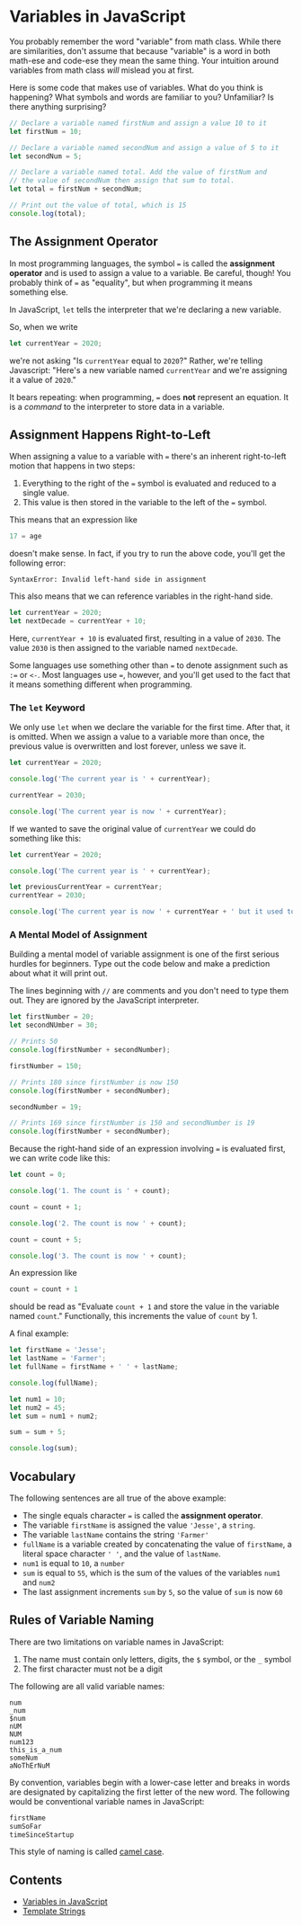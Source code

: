 # Variables in JavaScript

You probably remember the word "variable" from math class. While there are similarities, don't assume that because "variable" is a word in both math-ese and code-ese they mean the same thing. Your intuition around variables from math class *will* mislead you at first.

Here is some code that makes use of variables. What do you think is happening? What symbols and words are familiar to you? Unfamiliar? Is there anything surprising?

```javascript
// Declare a variable named firstNum and assign a value 10 to it
let firstNum = 10;

// Declare a variable named secondNum and assign a value of 5 to it
let secondNum = 5;

// Declare a variable named total. Add the value of firstNum and
// the value of secondNum then assign that sum to total.
let total = firstNum + secondNum;

// Print out the value of total, which is 15
console.log(total);
```

## The Assignment Operator

In most programming languages, the symbol `=` is called the **assignment operator** and is used to assign a value to a variable. Be careful, though! You probably think of `=` as "equality", but when programming it means something else.

In JavaScript, `let` tells the interpreter that we're declaring a new variable.

So, when we write

```javascript
let currentYear = 2020;
```

we're not asking "Is `currentYear` equal to `2020`?" Rather, we're telling Javascript: "Here's a new variable named `currentYear` and we're assigning it a value of `2020`."

It bears repeating: when programming, `=` does **not** represent an equation. It is a *command* to the interpreter to store data in a variable.

## Assignment Happens Right-to-Left

When assigning a value to a variable with `=` there's an inherent right-to-left motion that happens in two steps:

1. Everything to the right of the `=` symbol is evaluated and reduced to a single value.
1. This value is then stored in the variable to the left of the `=` symbol.

This means that an expression like

```javascript
17 = age
```

doesn't make sense. In fact, if you try to run the above code, you'll get the following error:

```text
SyntaxError: Invalid left-hand side in assignment
```

This also means that we can reference variables in the right-hand side.

```javascript
let currentYear = 2020;
let nextDecade = currentYear + 10;
```

Here, `currentYear + 10` is evaluated first, resulting in a value of `2030`. The value `2030` is then assigned to the variable named `nextDecade`.

Some languages use something other than `=` to denote assignment such as `:=` or `<-`. Most languages use `=`, however, and you'll get used to the fact that it means something different when programming.

### The `let` Keyword

We only use `let` when we declare the variable for the first time. After that, it is omitted. When we assign a value to a variable more than once, the previous value is overwritten and lost forever, unless we save it.

```javascript
let currentYear = 2020;

console.log('The current year is ' + currentYear);

currentYear = 2030;

console.log('The current year is now ' + currentYear);
```

If we wanted to save the original value of `currentYear` we could do something like this:

```javascript
let currentYear = 2020;

console.log('The current year is ' + currentYear);

let previousCurrentYear = currentYear;
currentYear = 2030;

console.log('The current year is now ' + currentYear + ' but it used to be ' + previousCurrentYear);
```

### A Mental Model of Assignment

Building a mental model of variable assignment is one of the first serious hurdles for beginners. Type out the code below and make a prediction about what it will print out.

The lines beginning with `//` are comments and you don't need to type them out. They are ignored by the JavaScript interpreter.

```javascript
let firstNumber = 20;
let secondNUmber = 30;

// Prints 50
console.log(firstNumber + secondNumber);

firstNumber = 150;

// Prints 180 since firstNumber is now 150
console.log(firstNumber + secondNumber);

secondNumber = 19;

// Prints 169 since firstNumber is 150 and secondNumber is 19
console.log(firstNumber + secondNumber);
```

Because the right-hand side of an expression involving `=` is evaluated first, we can write code like this:

```javascript
let count = 0;

console.log('1. The count is ' + count);

count = count + 1;

console.log('2. The count is now ' + count);

count = count + 5;

console.log('3. The count is now ' + count);
```

An expression like

```javascript
count = count + 1
```

should be read as "Evaluate `count + 1` and store the value in the variable named `count`." Functionally, this increments the value of `count` by 1.

A final example:

```javascript
let firstName = 'Jesse';
let lastName = 'Farmer';
let fullName = firstName + ' ' + lastName;

console.log(fullName);

let num1 = 10;
let num2 = 45;
let sum = num1 + num2;

sum = sum + 5;

console.log(sum);
```

## Vocabulary

The following sentences are all true of the above example:

- The single equals character `=` is called the **assignment operator**.
- The variable `firstName` is assigned the value `'Jesse'`, a `string`.
- The variable `lastName` contains the string `'Farmer'`
- `fullName` is a variable created by concatenating the value of `firstName`, a literal space character `' '`, and the value of `lastName`.
- `num1` is equal to `10`, a `number`
- `sum` is equal to `55`, which is the sum of the values of the variables `num1` and `num2`
- The last assignment increments `sum` by `5`, so the value of `sum` is now `60`

## Rules of Variable Naming

There are two limitations on variable names in JavaScript:

1. The name must contain only letters, digits, the `$` symbol, or the `_` symbol
1. The first character must not be a digit

The following are all valid variable names:

```text
num
_num
$num
nUM
NUM
num123
this_is_a_num
someNum
aNoThErNuM
```

By convention, variables begin with a lower-case letter and breaks in words are designated by capitalizing the first letter of the new word. The following would be conventional variable names in JavaScript:

```javascript
firstName
sumSoFar
timeSinceStartup
```

This style of naming is called [camel case](https://en.wikipedia.org/wiki/Camel_case).

## Contents

- [Variables in JavaScript](./Variables.md)
- [Template Strings](./Template-Strings.md)
